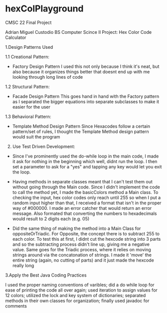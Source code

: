 # hexColPlayground
CMSC 22 Final Project 

Adrian Miguel Custodio
BS Computer Scince II
Project: Hex Color Code Calculator

1.Design Patterns Used

1.1 Creational Pattern:
- Factory Design Pattern
I used this not only because I think it's neat, but also because it organizes things better that doesnt end up with me looking through long lines of code

1.2 Structural Pattern:
- Facade Design Pattern
This goes hand in hand with the Factory pattern as I separated the bigger equations into separate subclasses to make it easier for the user

1.3 Behavioral Pattern:
- Template Method Design Pattern
Since Hexacodes follow a certain pattern/set of rules, I thought the Template Method design pattern would suit the program


2. Use Test Driven Development:
- Since I've prominently used the do-while loop in the main code, I made it ask for nothing in the beginning which well, didnt run the loop. I then set a parameter to ask for a "yes" 
and tapping any key would let you exit the loop. 

- Having methods in separate classes meant that I can't test them out without going through the Main code. Since I didn't implement the code to call the method yet,
I made the basicColors method a Main class. To checking the input, hex color codes only reach until 255 so when I put a random input higher than that, I received a format 
that isn't in the proper way of #000000. I made an error catcher that would return an error message. Also formated that converting the numbers to hexadecimals would result to 
2 digits each (e.g. 05)

- Did the same thing of making the method into a Main Class for oppositeOrTriadic. For Opposite, the concept there is to subtract 255 to each color. To test this at first, I didnt
cut the hexcode string into 3 parts and so the subtracting process didn't line up, giving me a negative value. Same goes for the Triadic process, where it relies on moving strings around
via the concatonation of strings. I made it 'move' the entire string (again, no cutting of parts) and it just made the hexcode really long

3.Apply the Best Java Coding Practices

I used the proper naming conventions of varibles;
did a do while loop for ease of printing the code all over again;
used iteration to assign values for 12 colors;
utilized the lock and key system of dictionaries;
separated methods in their own classes for organization;
finally used javadoc for comments

